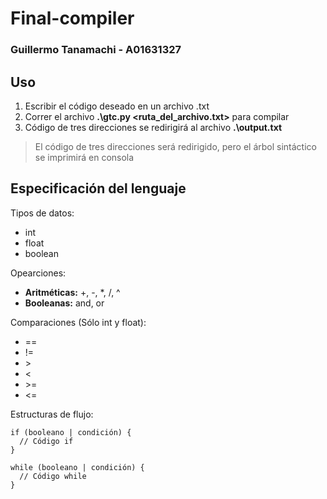 # Final-compiler
### Guillermo Tanamachi - A01631327

## Uso

1. Escribir el código deseado en un archivo .txt
2. Correr el archivo **.\gtc.py <ruta_del_archivo.txt>** para compilar
3. Código de tres direcciones se redirigirá al archivo **.\output.txt**

> El código de tres direcciones será redirigido, pero el árbol sintáctico se imprimirá en consola

## Especificación del lenguaje

Tipos de datos:
- int
- float
- boolean

Opearciones:
- **Aritméticas:** +, -, *, /, ^
- **Booleanas:** and, or

Comparaciones (Sólo int y float):
- ==
- != 
- \>
- <
- \>=
- <=

Estructuras de flujo:
```
if (booleano | condición) {
  // Código if
}
```
```
while (booleano | condición) {
  // Código while
}
```
